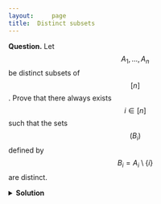 ```yaml
---
layout: 	page
title:	Distinct subsets
---
```


<script src="https://polyfill.io/v3/polyfill.min.js?features=es6"></script>
<script id="MathJax-script" async
      src="https://cdn.jsdelivr.net/npm/mathjax@3/es5/tex-mml-chtml.js">
</script>

**Question.**
Let $$A_1,\ldots,A_n$$ be distinct subsets of $$[n]$$. Prove that there always exists $$i \in [n]$$ such that the sets $$(B_i)$$ defined by $$B_i = A_i \setminus \{i\}$$ are distinct.

<details>
	<summary> <b>Solution</b> </summary>

Suppose otherwise. What this means is that for each $$i$$, there are sets $$C_i$$ and $$C_i \setminus \{i\}$$, both of which are in the $$(A_k)$$. Consider the $$n$$ edges of the poset of subsets defined by these $$C_i$$. Clearly, all $$n$$ edges are distinct. Further, the subgraph of the poset with these $$n$$ edges has at most $$n$$ vertices (because there are $$n$$ $$A_k$$). As a result, there must be a cycle in the subgraph, which is seen rather easily to yield a contradiction.

</details>